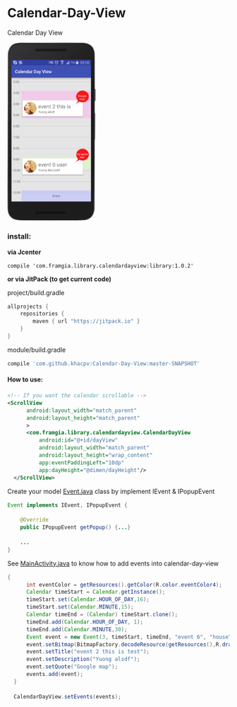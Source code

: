 # Calendar-Day-View
Calendar Day View

<a><img src="./image/screenshot.png" width="200"></a>

### install:

**via Jcenter**

````Gradle
compile 'com.framgia.library.calendardayview:library:1.0.2'
````

**or via JitPack (to get current code)**

project/build.gradle
````gradle
allprojects {
    repositories {
        maven { url "https://jitpack.io" }
    }
}
````
module/build.gradle
````gradle
compile 'com.github.khacpv:Calendar-Day-View:master-SNAPSHOT'
````

#### How to use:

````xml
<!-- If you want the calendar scrollable -->
<ScrollView
      android:layout_width="match_parent"
      android:layout_height="match_parent"
      >
      <com.framgia.library.calendardayview.CalendarDayView
          android:id="@+id/dayView"
          android:layout_width="match_parent"
          android:layout_height="wrap_content"
          app:eventPaddingLeft="10dp"
          app:dayHeight="@dimen/dayHeight"/>
  </ScrollView>
````

Create your model [Event.java](https://github.com/khacpv/Calendar-Day-View/blob/master/sample/src/main/java/com/framgia/sample/calendardayview/Event.java#L11) class by implement IEvent & IPopupEvent

````Java
Event implements IEvent, IPopupEvent {

    @Override
    public IPopupEvent getPopup() {...}
    
    ...
}
````

See [MainActivity.java](https://github.com/khacpv/Calendar-Day-View/blob/master/sample/src/main/java/com/framgia/sample/calendardayview/MainActivity.java) to know how to add events into calendar-day-view

````Java
{
      int eventColor = getResources().getColor(R.color.eventColor4);
      Calendar timeStart = Calendar.getInstance();
      timeStart.set(Calendar.HOUR_OF_DAY,16);
      timeStart.set(Calendar.MINUTE,15);
      Calendar timeEnd = (Calendar) timeStart.clone();
      timeEnd.add(Calendar.HOUR_OF_DAY, 1);
      timeEnd.add(Calendar.MINUTE,30);
      Event event = new Event(3, timeStart, timeEnd, "event 6", "house", eventColor);
      event.setBitmap(BitmapFactory.decodeResource(getResources(),R.drawable.avatar));
      event.setTitle("event 2 this is test");
      event.setDescription("Yuong alsdf");
      event.setQuote("Google map");
      events.add(event);
  }

  CalendarDayView.setEvents(events);
````
